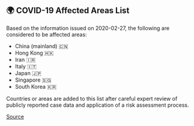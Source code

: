 ## 🌍 COVID-19 Affected Areas List

Based on the information issued on 2020-02-27, the following are considered to be affected areas:

- China (mainland) 🇨🇳
- Hong Kong 🇭🇰
- Iran 🇮🇷
- Italy 🇮🇹
- Japan 🇯🇵
- Singapore 🇸🇬
- South Korea 🇰🇷

Countries or areas are added to this list after careful expert review of publicly reported case data and application of a risk assessment process. 

[Source](https://www.canada.ca/en/public-health/services/diseases/2019-novel-coronavirus-infection/health-professionals/covid-19-affected-areas-list.html)
